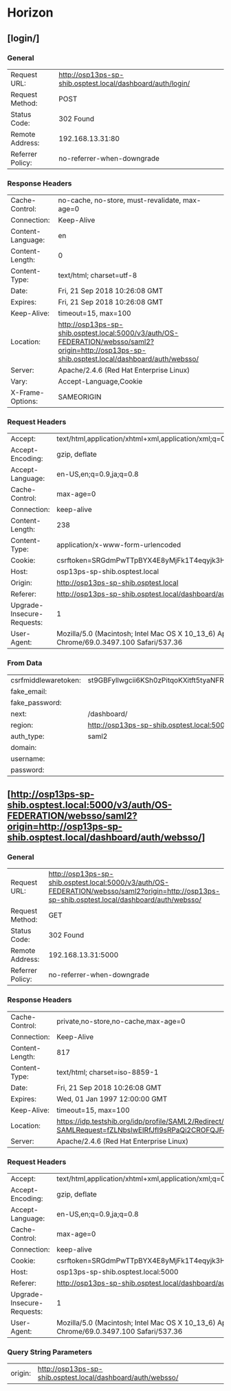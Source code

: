# Horizon

## [login/]

### General

|||
|---|---|
|Request URL: |http://osp13ps-sp-shib.osptest.local/dashboard/auth/login/|
|Request Method: |POST|
|Status Code: |302 Found|
|Remote Address: |192.168.13.31:80|
|Referrer Policy: |no-referrer-when-downgrade|

### Response Headers

|||
|---|---|
|Cache-Control: |no-cache, no-store, must-revalidate, max-age=0|
|Connection: |Keep-Alive|
|Content-Language: |en|
|Content-Length: |0|
|Content-Type: |text/html; charset=utf-8|
|Date: |Fri, 21 Sep 2018 10:26:08 GMT|
|Expires: |Fri, 21 Sep 2018 10:26:08 GMT|
|Keep-Alive: |timeout=15, max=100|
|Location: |http://osp13ps-sp-shib.osptest.local:5000/v3/auth/OS-FEDERATION/websso/saml2?origin=http://osp13ps-sp-shib.osptest.local/dashboard/auth/websso/|
|Server: |Apache/2.4.6 (Red Hat Enterprise Linux)|
|Vary: |Accept-Language,Cookie|
|X-Frame-Options: |SAMEORIGIN|

### Request Headers

|||
|---|---|
|Accept: |text/html,application/xhtml+xml,application/xml;q=0.9,image/webp,image/apng,*/*;q=0.8|
|Accept-Encoding: |gzip, deflate|
|Accept-Language: |en-US,en;q=0.9,ja;q=0.8|
|Cache-Control: |max-age=0|
|Connection: |keep-alive|
|Content-Length: |238|
|Content-Type: |application/x-www-form-urlencoded|
|Cookie: |csrftoken=SRGdmPwTTpBYX4E8yMjFk1T4eqyjk3HCTWHkq1DnbksZ51EG9grFUUwH69yO9Lec|
|Host: |osp13ps-sp-shib.osptest.local|
|Origin: |http://osp13ps-sp-shib.osptest.local|
|Referer: |http://osp13ps-sp-shib.osptest.local/dashboard/auth/login/?next=/dashboard/|
|Upgrade-Insecure-Requests: |1|
|User-Agent: |Mozilla/5.0 (Macintosh; Intel Mac OS X 10_13_6) AppleWebKit/537.36 (KHTML, like Gecko) Chrome/69.0.3497.100 Safari/537.36|

### From Data

|||
|---|---|
|csrfmiddlewaretoken: |st9GBFyllwgcii6KSh0zPitqoKXitft5tyaNFRFPDr7dqf6itL8zpb63gtXNiX0F|
|fake_email: 
|fake_password: |
|next: |/dashboard/|
|region: |http://osp13ps-sp-shib.osptest.local:5000/v3|
|auth_type: |saml2|
|domain: 
|username: |
|password: 


## [http://osp13ps-sp-shib.osptest.local:5000/v3/auth/OS-FEDERATION/websso/saml2?origin=http://osp13ps-sp-shib.osptest.local/dashboard/auth/websso/]

### General

|||
|---|---|
|Request URL: |http://osp13ps-sp-shib.osptest.local:5000/v3/auth/OS-FEDERATION/websso/saml2?origin=http://osp13ps-sp-shib.osptest.local/dashboard/auth/websso/|
|Request Method: |GET|
|Status Code: |302 Found|
|Remote Address: |192.168.13.31:5000|
|Referrer Policy: |no-referrer-when-downgrade|

### Response Headers

|||
|---|---|
|Cache-Control: |private,no-store,no-cache,max-age=0|
|Connection: |Keep-Alive|
|Content-Length: |817|
|Content-Type: |text/html; charset=iso-8859-1|
|Date: |Fri, 21 Sep 2018 10:26:08 GMT|
|Expires: |Wed, 01 Jan 1997 12:00:00 GMT|
|Keep-Alive: |timeout=15, max=100|
|Location: |https://idp.testshib.org/idp/profile/SAML2/Redirect/SSO?SAMLRequest=fZLNbsIwEIRfJfI9sRPaQi2CROFQJFoQoT30UjnJhlhy7NTr9Oft6xCo6IWj17Pz7Y49RdGols87V%2BsdfHSALvhulEZ%2BvEhJZzU3AiVyLRpA7gqezZ%2FWPIkYb61xpjCKBHNEsE4avTAauwZsBvZTFvCyW6ekdq7llBps41GLIbYh1jKP%2FNl5XKRMIRS%2FZYzRzNdzo8DVEaKhPSih2022J8HSS6UWPWNwRG8pyzbqPQY%2Fe%2BgL1E9VSQWn7h2U0kLhaJZtSLBapuSdjUvBCgajEpK8ElU8LstkUo2qMdwXcMO8DLGDlUYntEtJwuJJyO7DJN7HjCd3nE3eSLA9Lf8gdSn14XpS%2BSBC%2Frjfb8Nho1eweNzGC8hs2ufNj2B78QLXbcU5djI7R3I1ZYp%2FAU%2FpBXCgt%2FzZE1bLrVGy%2BAnmSpmvhQXhICUxobOh5f9nmf0C&RelayState=ss%3Amem%3Ade9128ec4313662480bf8f27ab63bdf70855ab48507107b17d16ae9759304292|
|Server: |Apache/2.4.6 (Red Hat Enterprise Linux)|

### Request Headers

|||
|---|---|
|Accept: |text/html,application/xhtml+xml,application/xml;q=0.9,image/webp,image/apng,*/*;q=0.8|
|Accept-Encoding: |gzip, deflate|
|Accept-Language: |en-US,en;q=0.9,ja;q=0.8|
|Cache-Control: |max-age=0|
|Connection: |keep-alive|
|Cookie: |csrftoken=SRGdmPwTTpBYX4E8yMjFk1T4eqyjk3HCTWHkq1DnbksZ51EG9grFUUwH69yO9Lec|
|Host: |osp13ps-sp-shib.osptest.local:5000|
|Referer: |http://osp13ps-sp-shib.osptest.local/dashboard/auth/login/?next=/dashboard/|
|Upgrade-Insecure-Requests: |1|
|User-Agent: |Mozilla/5.0 (Macintosh; Intel Mac OS X 10_13_6) AppleWebKit/537.36 (KHTML, like Gecko) Chrome/69.0.3497.100 Safari/537.36|

### Query String Parameters

|||
|---|---|
|origin: |http://osp13ps-sp-shib.osptest.local/dashboard/auth/websso/|


